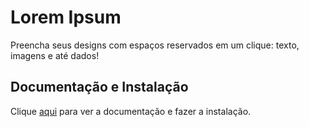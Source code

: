 # Lorem Ipsum

Preencha seus designs com espaços reservados em um clique: texto, imagens e até dados!

## Documentação e Instalação

Clique [aqui](https://www.figma.com/community/plugin/736000994034548392) para ver a documentação e fazer a instalação.
